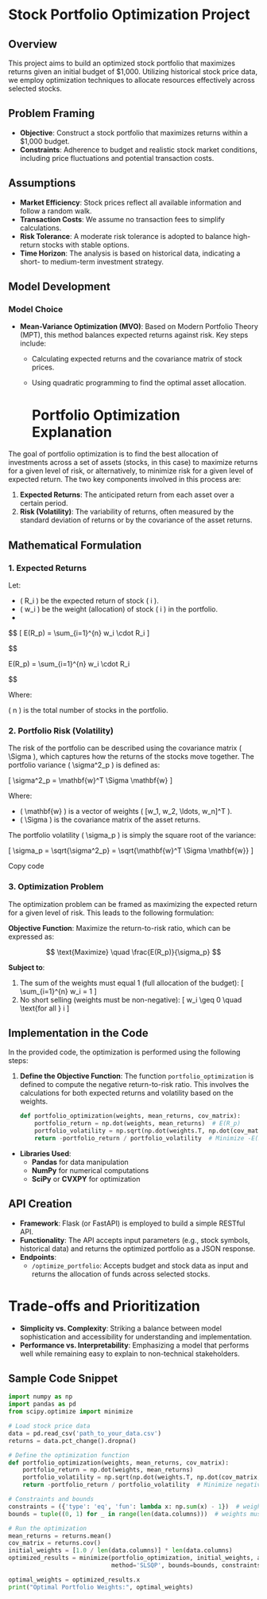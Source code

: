 # Stock Portfolio Optimization Project

## Overview
This project aims to build an optimized stock portfolio that maximizes returns given an initial budget of $1,000. Utilizing historical stock price data, we employ optimization techniques to allocate resources effectively across selected stocks.

## Problem Framing
- **Objective**: Construct a stock portfolio that maximizes returns within a $1,000 budget.
- **Constraints**: Adherence to budget and realistic stock market conditions, including price fluctuations and potential transaction costs.

## Assumptions
- **Market Efficiency**: Stock prices reflect all available information and follow a random walk.
- **Transaction Costs**: We assume no transaction fees to simplify calculations.
- **Risk Tolerance**: A moderate risk tolerance is adopted to balance high-return stocks with stable options.
- **Time Horizon**: The analysis is based on historical data, indicating a short- to medium-term investment strategy.

## Model Development

### Model Choice
- **Mean-Variance Optimization (MVO)**: Based on Modern Portfolio Theory (MPT), this method balances expected returns against risk. Key steps include:
  - Calculating expected returns and the covariance matrix of stock prices.
  - Using quadratic programming to find the optimal asset allocation.
 
    # Portfolio Optimization Explanation

The goal of portfolio optimization is to find the best allocation of investments across a set of assets (stocks, in this case) to maximize returns for a given level of risk, or alternatively, to minimize risk for a given level of expected return. The two key components involved in this process are:

1. **Expected Returns**: The anticipated return from each asset over a certain period.
2. **Risk (Volatility)**: The variability of returns, often measured by the standard deviation of returns or by the covariance of the asset returns.

## Mathematical Formulation

### 1. Expected Returns

Let:

- \( R_i \) be the expected return of stock \( i \).
- \( w_i \) be the weight (allocation) of stock \( i \) in the portfolio.
- 
$$
[ E(R_p) = \sum_{i=1}^{n} w_i \cdot R_i ]

$$ 

E(R_p) = \sum_{i=1}^{n} w_i \cdot R_i 

$$ 

Where:

( n ) is the total number of stocks in the portfolio.

### 2. Portfolio Risk (Volatility)

The risk of the portfolio can be described using the covariance matrix \( \Sigma \), which captures how the returns of the stocks move together. The portfolio variance \( \sigma^2_p \) is defined as:

\[
\sigma^2_p = \mathbf{w}^T \Sigma \mathbf{w}
\]

Where:
- \( \mathbf{w} \) is a vector of weights \( [w_1, w_2, \ldots, w_n]^T \).
- \( \Sigma \) is the covariance matrix of the asset returns.

The portfolio volatility \( \sigma_p \) is simply the square root of the variance:

\[
\sigma_p = \sqrt{\sigma^2_p} = \sqrt{\mathbf{w}^T \Sigma \mathbf{w}}
\]

Copy code
### 3. Optimization Problem

The optimization problem can be framed as maximizing the expected return for a given level of risk. This leads to the following formulation:

**Objective Function**: Maximize the return-to-risk ratio, which can be expressed as:

$$
\text{Maximize} \quad \frac{E(R_p)}{\sigma_p}
$$

**Subject to**:
1. The sum of the weights must equal 1 (full allocation of the budget):
   \[
   \sum_{i=1}^{n} w_i = 1
   \]
2. No short selling (weights must be non-negative):
   \[
   w_i \geq 0 \quad \text{for all } i
   \]

## Implementation in the Code

In the provided code, the optimization is performed using the following steps:

1. **Define the Objective Function**: The function `portfolio_optimization` is defined to compute the negative return-to-risk ratio. This involves the calculations for both expected returns and volatility based on the weights.

   ```python
   def portfolio_optimization(weights, mean_returns, cov_matrix):
       portfolio_return = np.dot(weights, mean_returns)  # E(R_p)
       portfolio_volatility = np.sqrt(np.dot(weights.T, np.dot(cov_matrix, weights)))  # σ_p
       return -portfolio_return / portfolio_volatility  # Minimize -E(R_p)/σ_p

- **Libraries Used**: 
  - **Pandas** for data manipulation
  - **NumPy** for numerical computations
  - **SciPy** or **CVXPY** for optimization

## API Creation
- **Framework**: Flask (or FastAPI) is employed to build a simple RESTful API.
- **Functionality**: The API accepts input parameters (e.g., stock symbols, historical data) and returns the optimized portfolio as a JSON response.
- **Endpoints**: 
  - `/optimize_portfolio`: Accepts budget and stock data as input and returns the allocation of funds across selected stocks.

# Trade-offs and Prioritization
- **Simplicity vs. Complexity**: Striking a balance between model sophistication and accessibility for understanding and implementation.
- **Performance vs. Interpretability**: Emphasizing a model that performs well while remaining easy to explain to non-technical stakeholders.


## Sample Code Snippet
```python
import numpy as np
import pandas as pd
from scipy.optimize import minimize

# Load stock price data
data = pd.read_csv('path_to_your_data.csv')
returns = data.pct_change().dropna()

# Define the optimization function
def portfolio_optimization(weights, mean_returns, cov_matrix):
    portfolio_return = np.dot(weights, mean_returns)
    portfolio_volatility = np.sqrt(np.dot(weights.T, np.dot(cov_matrix, weights)))
    return -portfolio_return / portfolio_volatility  # Minimize negative return-to-risk ratio

# Constraints and bounds
constraints = ({'type': 'eq', 'fun': lambda x: np.sum(x) - 1})  # weights must sum to 1
bounds = tuple((0, 1) for _ in range(len(data.columns)))  # weights must be between 0 and 1

# Run the optimization
mean_returns = returns.mean()
cov_matrix = returns.cov()
initial_weights = [1.0 / len(data.columns)] * len(data.columns)
optimized_results = minimize(portfolio_optimization, initial_weights, args=(mean_returns, cov_matrix),
                             method='SLSQP', bounds=bounds, constraints=constraints)

optimal_weights = optimized_results.x
print("Optimal Portfolio Weights:", optimal_weights)
